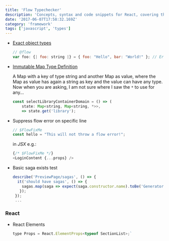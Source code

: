 ```yaml
---
title: 'Flow Typechecker'
description: 'Concepts, syntax and code snippets for React, covering the topics state, props, components, the component life cycle, refs, JSX, mixins and a manual React setup'
date: '2017-06-07T17:58:32.169Z'
category: 'framework'
tags: ['javascript', 'types']
---
```


* [Exact object types](https://flow.org/en/docs/types/objects/#toc-exact-object-types)

	```js
	// @flow
	var foo: {| foo: string |} = { foo: "Hello", bar: "World!" }; // Error!
	```

* [Immutable Map Type Definition](https://github.com/facebook/immutable-js/blob/master/type-definitions/immutable.js.flow#L685)

	A Map with a key of type string and another Map as value, where the Map as value has again a string as key and the value can have any type. Now when you are asking, I am not sure where I saw the `*` to use for any...

	```js
	const selectLibraryContainerDomain = () => (
		state: Map<string, Map<string, *>>,
		=> state.get('library');
	```

* Suppress flow error on specific line

	```js
	// $FlowFixMe
	const hello = "This will not throw a flow error!";
	```

	in *JSX* e.g.:

	```js
	{/* $FlowFixMe */}
	<LoginContent {...props} />
	```

* Basic saga exists test

	```js
	describe('PreviewPage/sagas', () => {
	  it('should have sagas', () => {
	    sagas.map(saga => expect(saga.constructor.name).toBe('GeneratorFunction'));
       });
     });
     ...
	```

### React

* React Elements

	```js
	type Props = React.ElementProps<typeof SectionList>;`
	```